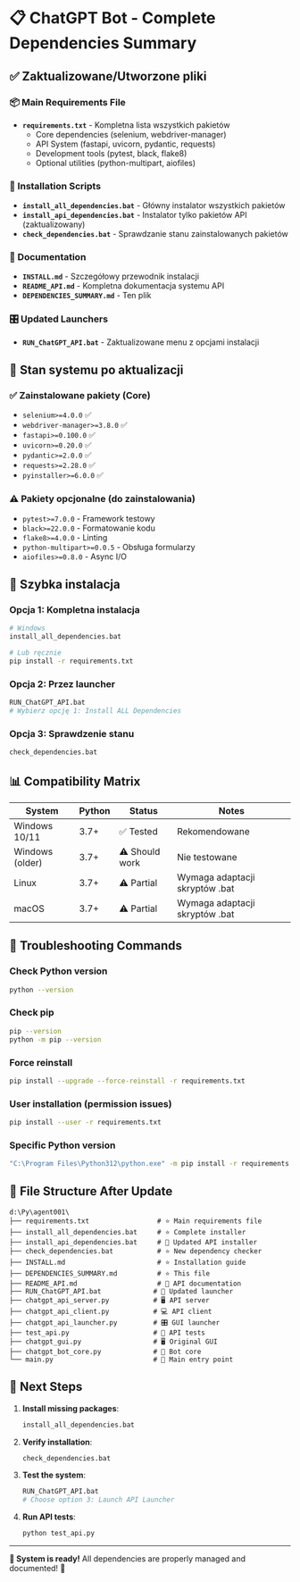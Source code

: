 # 📋 ChatGPT Bot - Complete Dependencies Summary

## ✅ Zaktualizowane/Utworzone pliki

### 📦 Main Requirements File
- **`requirements.txt`** - Kompletna lista wszystkich pakietów
  - Core dependencies (selenium, webdriver-manager)
  - API System (fastapi, uvicorn, pydantic, requests)
  - Development tools (pytest, black, flake8)
  - Optional utilities (python-multipart, aiofiles)

### 🚀 Installation Scripts
- **`install_all_dependencies.bat`** - Główny instalator wszystkich pakietów
- **`install_api_dependencies.bat`** - Instalator tylko pakietów API (zaktualizowany)
- **`check_dependencies.bat`** - Sprawdzanie stanu zainstalowanych pakietów

### 📖 Documentation
- **`INSTALL.md`** - Szczegółowy przewodnik instalacji
- **`README_API.md`** - Kompletna dokumentacja systemu API
- **`DEPENDENCIES_SUMMARY.md`** - Ten plik

### 🎛️ Updated Launchers
- **`RUN_ChatGPT_API.bat`** - Zaktualizowane menu z opcjami instalacji

## 🎯 Stan systemu po aktualizacji

### ✅ Zainstalowane pakiety (Core)
- `selenium>=4.0.0` ✅
- `webdriver-manager>=3.8.0` ✅
- `fastapi>=0.100.0` ✅
- `uvicorn>=0.20.0` ✅
- `pydantic>=2.0.0` ✅
- `requests>=2.28.0` ✅
- `pyinstaller>=6.0.0` ✅

### ⚠️ Pakiety opcjonalne (do zainstalowania)
- `pytest>=7.0.0` - Framework testowy
- `black>=22.0.0` - Formatowanie kodu
- `flake8>=4.0.0` - Linting
- `python-multipart>=0.0.5` - Obsługa formularzy
- `aiofiles>=0.8.0` - Async I/O

## 🚀 Szybka instalacja

### Opcja 1: Kompletna instalacja
```bash
# Windows
install_all_dependencies.bat

# Lub ręcznie
pip install -r requirements.txt
```

### Opcja 2: Przez launcher
```bash
RUN_ChatGPT_API.bat
# Wybierz opcję 1: Install ALL Dependencies
```

### Opcja 3: Sprawdzenie stanu
```bash
check_dependencies.bat
```

## 📊 Compatibility Matrix

| System | Python | Status | Notes |
|--------|--------|--------|-------|
| Windows 10/11 | 3.7+ | ✅ Tested | Rekomendowane |
| Windows (older) | 3.7+ | ⚠️ Should work | Nie testowane |
| Linux | 3.7+ | ⚠️ Partial | Wymaga adaptacji skryptów .bat |
| macOS | 3.7+ | ⚠️ Partial | Wymaga adaptacji skryptów .bat |

## 🔧 Troubleshooting Commands

### Check Python version
```bash
python --version
```

### Check pip
```bash
pip --version
python -m pip --version
```

### Force reinstall
```bash
pip install --upgrade --force-reinstall -r requirements.txt
```

### User installation (permission issues)
```bash
pip install --user -r requirements.txt
```

### Specific Python version
```bash
"C:\Program Files\Python312\python.exe" -m pip install -r requirements.txt
```

## 📁 File Structure After Update

```
d:\Py\agent001\
├── requirements.txt                 # ⭐ Main requirements file
├── install_all_dependencies.bat     # ⭐ Complete installer
├── install_api_dependencies.bat     # 🔄 Updated API installer
├── check_dependencies.bat           # ⭐ New dependency checker
├── INSTALL.md                       # ⭐ Installation guide
├── DEPENDENCIES_SUMMARY.md          # ⭐ This file
├── README_API.md                    # 📖 API documentation
├── RUN_ChatGPT_API.bat             # 🔄 Updated launcher
├── chatgpt_api_server.py           # 🖥️ API server
├── chatgpt_api_client.py           # 💻 API client
├── chatgpt_api_launcher.py         # 🎛️ GUI launcher
├── test_api.py                     # 🧪 API tests
├── chatgpt_gui.py                  # 🖥️ Original GUI
├── chatgpt_bot_core.py             # 🤖 Bot core
└── main.py                         # 🚀 Main entry point
```

## 🎉 Next Steps

1. **Install missing packages**:
   ```bash
   install_all_dependencies.bat
   ```

2. **Verify installation**:
   ```bash
   check_dependencies.bat
   ```

3. **Test the system**:
   ```bash
   RUN_ChatGPT_API.bat
   # Choose option 3: Launch API Launcher
   ```

4. **Run API tests**:
   ```bash
   python test_api.py
   ```

---
**🎯 System is ready!** All dependencies are properly managed and documented! 🚀
